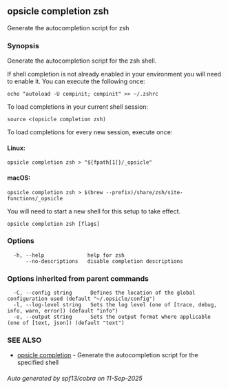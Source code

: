 ## opsicle completion zsh

Generate the autocompletion script for zsh

### Synopsis

Generate the autocompletion script for the zsh shell.

If shell completion is not already enabled in your environment you will need
to enable it.  You can execute the following once:

	echo "autoload -U compinit; compinit" >> ~/.zshrc

To load completions in your current shell session:

	source <(opsicle completion zsh)

To load completions for every new session, execute once:

#### Linux:

	opsicle completion zsh > "${fpath[1]}/_opsicle"

#### macOS:

	opsicle completion zsh > $(brew --prefix)/share/zsh/site-functions/_opsicle

You will need to start a new shell for this setup to take effect.


```
opsicle completion zsh [flags]
```

### Options

```
  -h, --help              help for zsh
      --no-descriptions   disable completion descriptions
```

### Options inherited from parent commands

```
  -C, --config string      Defines the location of the global configuration used (default "~/.opsicle/config")
  -l, --log-level string   Sets the log level (one of [trace, debug, info, warn, error]) (default "info")
  -o, --output string      Sets the output format where applicable (one of [text, json]) (default "text")
```

### SEE ALSO

* [opsicle completion](cli/opsicle_completion.md)	 - Generate the autocompletion script for the specified shell

###### Auto generated by spf13/cobra on 11-Sep-2025
